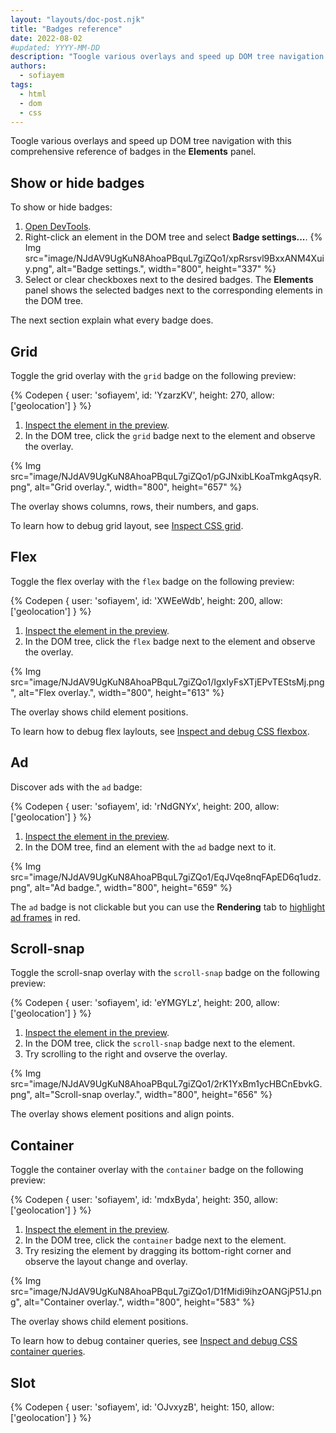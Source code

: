 ```yaml
---
layout: "layouts/doc-post.njk"
title: "Badges reference"
date: 2022-08-02
#updated: YYYY-MM-DD
description: "Toogle various overlays and speed up DOM tree navigation with badges."
authors:
  - sofiayem
tags:
  - html
  - dom
  - css
---
```


Toogle various overlays and speed up DOM tree navigation with this comprehensive reference of badges in the **Elements** panel.

## Show or hide badges

To show or hide badges:

1. [Open DevTools](/docs/devtools/open/#elements).
1. Right-click an element in the DOM tree and select **Badge settings...**.
   {% Img src="image/NJdAV9UgKuN8AhoaPBquL7giZQo1/xpRsrsvl9BxxANM4Xuiy.png", alt="Badge settings.", width="800", height="337" %}
1. Select or clear checkboxes next to the desired badges. The **Elements** panel shows the selected badges next to the corresponding elements in the DOM tree.

The next section explain what every badge does.

## Grid

Toggle the grid overlay with the `grid` badge on the following preview:

{% Codepen {
 user: 'sofiayem',
 id: 'YzarzKV',
 height: 270,
 allow: ['geolocation']
} %}

1. [Inspect the element in the preview][1].
1. In the DOM tree, click the `grid` badge next to the element and observe the overlay.

{% Img src="image/NJdAV9UgKuN8AhoaPBquL7giZQo1/pGJNxibLKoaTmkgAqsyR.png", alt="Grid overlay.", width="800", height="657" %}

The overlay shows columns, rows, their numbers, and gaps.

To learn how to debug grid layout, see [Inspect CSS grid](/docs/devtools/css/grid/).

## Flex

Toggle the flex overlay with the `flex` badge on the following preview:

{% Codepen {
  user: 'sofiayem',
  id: 'XWEeWdb',
  height: 200,
  allow: ['geolocation']
} %}

1. [Inspect the element in the preview][1].
1. In the DOM tree, click the `flex` badge next to the element and observe the overlay.

{% Img src="image/NJdAV9UgKuN8AhoaPBquL7giZQo1/IgxIyFsXTjEPvTEStsMj.png", alt="Flex overlay.", width="800", height="613" %}

The overlay shows child element positions. 

To learn how to debug flex laylouts, see [Inspect and debug CSS flexbox](/docs/devtools/css/flexbox/).

## Ad

Discover ads with the `ad` badge:

{% Codepen {
  user: 'sofiayem',
  id: 'rNdGNYx',
  height: 200,
  allow: ['geolocation']
} %}

1. [Inspect the element in the preview][1].
1. In the DOM tree, find an element with the `ad` badge next to it.

{% Img src="image/NJdAV9UgKuN8AhoaPBquL7giZQo1/EqJVqe8nqFApED6q1udz.png", alt="Ad badge.", width="800", height="659" %}

The `ad` badge is not clickable but you can use the **Rendering** tab to [highlight ad frames](/docs/devtools/rendering/apply-effects/#highlight-ad-frames) in red.

## Scroll-snap

Toggle the scroll-snap overlay with the `scroll-snap` badge on the following preview:

{% Codepen {
  user: 'sofiayem',
  id: 'eYMGYLz',
  height: 200,
  allow: ['geolocation']
} %}

1. [Inspect the element in the preview][1].
1. In the DOM tree, click the `scroll-snap` badge next to the element.
1. Try scrolling to the right and ovserve the overlay.

{% Img src="image/NJdAV9UgKuN8AhoaPBquL7giZQo1/2rK1YxBm1ycHBCnEbvkG.png", alt="Scroll-snap overlay.", width="800", height="656" %}

The overlay shows element positions and align points.

## Container

Toggle the container overlay with the `container` badge on the following preview:

{% Codepen {
  user: 'sofiayem',
  id: 'mdxByda',
  height: 350,
  allow: ['geolocation']
} %}

1. [Inspect the element in the preview][1].
1. In the DOM tree, click the `container` badge next to the element.
1. Try resizing the element by dragging its bottom-right corner and observe the layout change and overlay.

{% Img src="image/NJdAV9UgKuN8AhoaPBquL7giZQo1/D1fMidi9ihzOANGjP51J.png", alt="Container overlay.", width="800", height="583" %}

The overlay shows child element positions.

To learn how to debug container queries, see [Inspect and debug CSS container queries](/docs/devtools/css/container-queries/).

## Slot


{% Codepen {
  user: 'sofiayem',
  id: 'OJvxyzB',
  height: 150,
  allow: ['geolocation']
} %}

[1]: /docs/devtools/open/#elements
